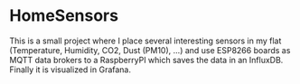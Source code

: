 # HomeSensors

This is a small project where I place several interesting sensors in my flat (Temperature, Humidity, CO2, Dust (PM10), ...) and use ESP8266 boards as MQTT data brokers to a RaspberryPI which saves the data in an InfluxDB. Finally it is visualized in Grafana.